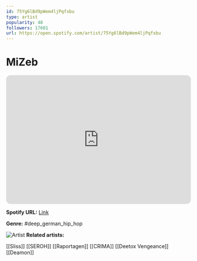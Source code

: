 ```yaml
---
id: 75Yg6lBd9pWem4ljPqfxbu
type: artist
popularity: 48
followers: 17601
url: https://open.spotify.com/artist/75Yg6lBd9pWem4ljPqfxbu
---
```

# MiZeb

<iframe style="border-radius:12px" src="https://open.spotify.com/embed/artist/75Yg6lBd9pWem4ljPqfxbu" width="100%" height="352" frameBorder="0" allowfullscreen="" allow="autoplay; clipboard-write; encrypted-media; fullscreen; picture-in-picture" loading="lazy"></iframe>

**Spotify URL:** [Link](https://open.spotify.com/artist/75Yg6lBd9pWem4ljPqfxbu)

**Genre:**  #deep_german_hip_hop

![Artist](https://i.scdn.co/image/ab6761610000e5eb8c9be7a43e00b5ce91817f21)
**Related artists:**

[[Sliss]]
[[SEROH]]
[[Raportagen]]
[[CRIMA]]
[[Deetox Vengeance]]
[[Deamon]]
